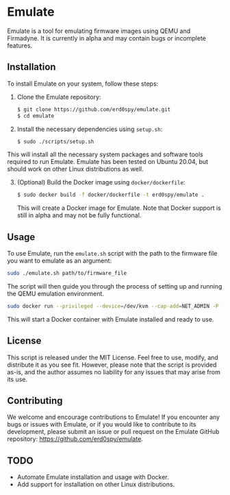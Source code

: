 # Emulate

Emulate is a tool for emulating firmware images using QEMU and Firmadyne. It is currently in alpha and may contain bugs or incomplete features.

## Installation

To install Emulate on your system, follow these steps:

1. Clone the Emulate repository:

    ```bash
    $ git clone https://github.com/erd0spy/emulate.git
    $ cd emulate
    ```

2. Install the necessary dependencies using `setup.sh`:

    ```bash
    $ sudo ./scripts/setup.sh
    ```

This will install all the necessary system packages and software tools required to run Emulate. Emulate has been tested on Ubuntu 20.04, but should work on other Linux distributions as well.

3. (Optional) Build the Docker image using `docker/dockerfile`:

    ```bash
    $ sudo docker build -f docker/dockerfile -t erd0spy/emulate .
    ```

    This will create a Docker image for Emulate. Note that Docker support is still in alpha and may not be fully functional.

## Usage

To use Emulate, run the `emulate.sh` script with the path to the firmware file you want to emulate as an argument:

```bash
sudo ./emulate.sh path/to/firmware_file
```

The script will then guide you through the process of setting up and running the QEMU emulation environment.

```bash
sudo docker run --privileged --device=/dev/kvm --cap-add=NET_ADMIN -P -it emulate
```

This will start a Docker container with Emulate installed and ready to use.

## License

This script is released under the MIT License. Feel free to use, modify, and distribute it as you see fit. However, please note that the script is provided as-is, and the author assumes no liability for any issues that may arise from its use.

## Contributing

We welcome and encourage contributions to Emulate! If you encounter any bugs or issues with Emulate, or if you would like to contribute to its development, please submit an issue or pull request on the Emulate GitHub repository:  https://github.com/erd0spy/emulate.

## TODO

- Automate Emulate installation and usage with Docker.
- Add support for installation on other Linux distributions.


